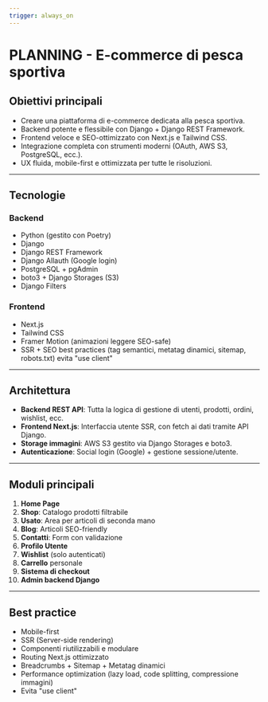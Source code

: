```yaml
---
trigger: always_on
---
```


# PLANNING - E-commerce di pesca sportiva

## Obiettivi principali

- Creare una piattaforma di e-commerce dedicata alla pesca sportiva.
- Backend potente e flessibile con Django + Django REST Framework.
- Frontend veloce e SEO-ottimizzato con Next.js e Tailwind CSS.
- Integrazione completa con strumenti moderni (OAuth, AWS S3, PostgreSQL, ecc.).
- UX fluida, mobile-first e ottimizzata per tutte le risoluzioni.

---

## Tecnologie

### Backend
- Python (gestito con Poetry)
- Django
- Django REST Framework
- Django Allauth (Google login)
- PostgreSQL + pgAdmin
- boto3 + Django Storages (S3)
- Django Filters

### Frontend
- Next.js
- Tailwind CSS
- Framer Motion (animazioni leggere SEO-safe)
- SSR + SEO best practices (tag semantici, metatag dinamici, sitemap, robots.txt) evita "use client"

---

## Architettura

- **Backend REST API**: Tutta la logica di gestione di utenti, prodotti, ordini, wishlist, ecc.
- **Frontend Next.js**: Interfaccia utente SSR, con fetch ai dati tramite API Django.
- **Storage immagini**: AWS S3 gestito via Django Storages e boto3.
- **Autenticazione**: Social login (Google) + gestione sessione/utente.

---

## Moduli principali

1. **Home Page**
2. **Shop**: Catalogo prodotti filtrabile
3. **Usato**: Area per articoli di seconda mano
4. **Blog**: Articoli SEO-friendly
5. **Contatti**: Form con validazione
6. **Profilo Utente**
7. **Wishlist** (solo autenticati)
8. **Carrello** personale
9. **Sistema di checkout**
10. **Admin backend Django**

---

## Best practice

- Mobile-first
- SSR (Server-side rendering)
- Componenti riutilizzabili e modulare
- Routing Next.js ottimizzato
- Breadcrumbs + Sitemap + Metatag dinamici
- Performance optimization (lazy load, code splitting, compressione immagini)
- Evita "use client"

